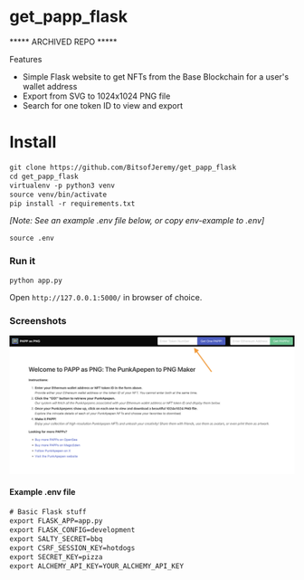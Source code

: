 # get_papp_flask

***** ARCHIVED REPO *****

Features
- Simple Flask website to get NFTs from the Base Blockchain for a user's wallet address 
- Export from SVG to 1024x1024 PNG file 
- Search for one token ID to view and export


# Install

    git clone https://github.com/BitsofJeremy/get_papp_flask
    cd get_papp_flask
    virtualenv -p python3 venv
    source venv/bin/activate
    pip install -r requirements.txt

*[Note: See an example .env file below, or copy env-example to .env]*

    source .env

### Run it

    python app.py


Open `http://127.0.0.1:5000/` in browser of choice.

### Screenshots

![Screenshot1](screenshot_01.png)

#### Example .env file

    # Basic Flask stuff
    export FLASK_APP=app.py
    export FLASK_CONFIG=development
    export SALTY_SECRET=bbq
    export CSRF_SESSION_KEY=hotdogs
    export SECRET_KEY=pizza
    export ALCHEMY_API_KEY=YOUR_ALCHEMY_API_KEY

